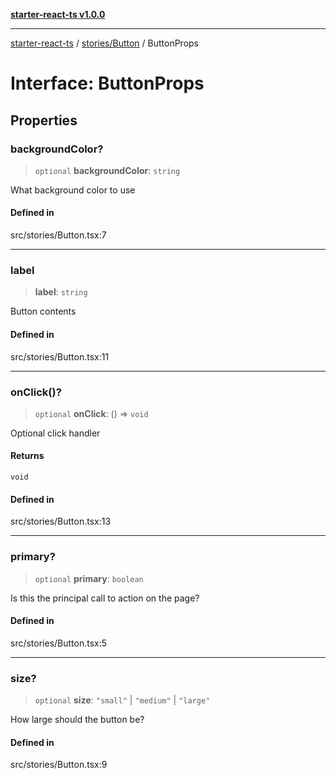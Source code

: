 [**starter-react-ts v1.0.0**](../../../README.md)

***

[starter-react-ts](../../../modules.md) / [stories/Button](../README.md) / ButtonProps

# Interface: ButtonProps

## Properties

### backgroundColor?

> `optional` **backgroundColor**: `string`

What background color to use

#### Defined in

src/stories/Button.tsx:7

***

### label

> **label**: `string`

Button contents

#### Defined in

src/stories/Button.tsx:11

***

### onClick()?

> `optional` **onClick**: () => `void`

Optional click handler

#### Returns

`void`

#### Defined in

src/stories/Button.tsx:13

***

### primary?

> `optional` **primary**: `boolean`

Is this the principal call to action on the page?

#### Defined in

src/stories/Button.tsx:5

***

### size?

> `optional` **size**: `"small"` \| `"medium"` \| `"large"`

How large should the button be?

#### Defined in

src/stories/Button.tsx:9
